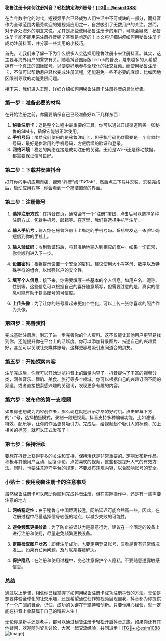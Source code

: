 **秘鲁注册卡如何注册抖音？轻松搞定海外账号！[[TG💪+ @esim1088](https://t.me/s/esim1088)]**

在当今数字化的时代，短视频平台已经成为人们生活中不可或缺的一部分，而抖音作为全球范围内最受欢迎的短视频应用之一，自然吸引了无数用户的关注。然而，对于身处海外的朋友来说，尤其是那些使用秘鲁注册卡的用户，可能会疑惑：秘鲁注册卡能不能用来注册抖音呢？答案是肯定的！本文将详细讲解如何用秘鲁注册卡成功注册抖音，并分享一些实用的小技巧。

首先，让我们来了解一下为什么很多人会选择用秘鲁注册卡来注册抖音。其实，这主要与海外用户的需求有关。随着抖音国际版TikTok的普及，越来越多的人希望拥有一个真正的国际账号，以便更好地参与全球化的社交互动。而使用秘鲁注册卡，不仅可以帮助用户轻松完成注册流程，还能避免一些不必要的麻烦，比如因地区限制导致的功能受限问题。

接下来，我们进入正题，详细介绍如何用秘鲁注册卡注册抖音的具体步骤。

### **第一步：准备必要的材料**

在开始注册之前，你需要确保自己已经准备好以下几样东西：

1. **秘鲁注册卡**：这是整个过程中最重要的工具。你可以通过正规渠道购买一张秘鲁的SIM卡，确保它能够正常使用。
2. **手机号码**：虽然我们使用的是秘鲁注册卡，但手机号码仍然需要是一个有效的号码，最好是你常用的手机号码，方便后续的验证和登录。
3. **网络环境**：稳定的网络连接是成功注册的关键。无论是Wi-Fi还是移动数据，都需要保证信号良好。

### **第二步：下载并安装抖音**

打开你的手机应用商店，搜索“抖音”或“TikTok”，然后点击下载并安装。安装完成后，启动应用程序，你会看到一个简洁直观的界面。

### **第三步：注册账号**

1. **选择注册方式**：在抖音首页，通常会有一个“注册”按钮，点击后可以选择多种注册方式，包括手机号、邮箱等。在这里，我们将选择手机号注册。
   
2. **输入手机号**：输入你在秘鲁注册卡上绑定的手机号码。系统会发送一条验证码短信到你的手机上。

3. **输入验证码**：收到验证码后，将其准确地输入到相应的框中。如果一切正常，你会顺利进入下一步。

4. **设置密码**：根据提示设置一个安全的密码。建议使用大小写字母、数字以及特殊字符的组合，以增强账户的安全性。

5. **填写个人信息**：接下来，你需要填写一些基本的个人信息，如用户名、昵称、性别等。这些信息可以根据自己的喜好随意填写，但需要注意的是，真实的信息可能有助于提高账号的可信度。

6. **上传头像**：为了让你的账号看起来更加个性化，可以上传一张你喜欢的照片作为头像。

### **第四步：完善资料**

完成基础注册后，别忘了进一步完善你的个人资料。这不仅能让其他用户更容易找到你，还能提升你在平台上的活跃度。你可以添加背景图片、描述自己的兴趣爱好，甚至可以关联社交媒体账号，这样更容易吸引志同道合的朋友。

### **第五步：开始探索内容**

注册完成后，你就可以开始浏览抖音上的海量内容了。抖音提供了丰富的视频分类，涵盖音乐、舞蹈、美食、旅行等多个领域。你可以根据自己的兴趣订阅不同的频道，或者直接搜索感兴趣的关键词，发现更多有趣的内容。

### **第六步：发布你的第一支视频**

如果你也想成为内容创作者，那么现在就是展示才华的好时机。点击屏幕下方的“+”号，选择拍摄模式，录制一段短视频。抖音支持多种编辑功能，比如滤镜、特效、配乐等，让你的作品更具吸引力。完成后，给视频起个吸引人的标题，加上相关的标签，就可以正式发布了！

### **第七步：保持活跃**

要想在抖音上获得更多的关注和支持，保持活跃是非常重要的。定期发布新作品，积极与其他用户互动，回复评论，点赞喜欢的视频，这些都是提升人气的有效方法。同时，也要注意遵守平台的规定，不要发布违规内容，以免影响账号的安全。

### **小贴士：使用秘鲁注册卡的注意事项**

虽然秘鲁注册卡可以帮助你顺利完成抖音注册，但在实际操作中，还是有一些需要注意的地方：

1. **网络稳定性**：由于秘鲁与中国距离较远，网络延迟可能会稍高一些。因此，在注册过程中尽量选择信号较强的地点，以减少失败的可能性。
   
2. **避免频繁更换设备**：为了防止被误认为是恶意行为，建议在一个固定的设备上进行注册和使用，尽量避免频繁更换设备。

3. **定期检查账户状态**：即使注册成功，也要定期登录账号，查看是否有异常情况发生。如果有任何问题，及时联系客服解决。

4. **保护隐私**：在注册和使用过程中，务必注意保护个人隐私，不要随意透露敏感信息。

### **总结**

通过以上步骤，相信你已经掌握了如何用秘鲁注册卡成功注册抖音的方法。无论是想要体验全球化的社交乐趣，还是希望通过创作短视频展现自我，抖音都为你提供了一个广阔的舞台。记住，成功的关键在于坚持和创新。只要你用心经营，就一定能在抖音上收获属于自己的精彩人生！

无论你是新手还是老手，都可以通过秘鲁注册卡轻松开启抖音之旅。如果你还有其他疑问，欢迎随时留言讨论，大家一起交流经验，共同进步！[[TG💪+ @esim1088](https://t.me/s/esim1088) ![Image](https://i.postimg.cc/4NQfJmqS/Snipaste-2025-05-13-00-14-12.png)]